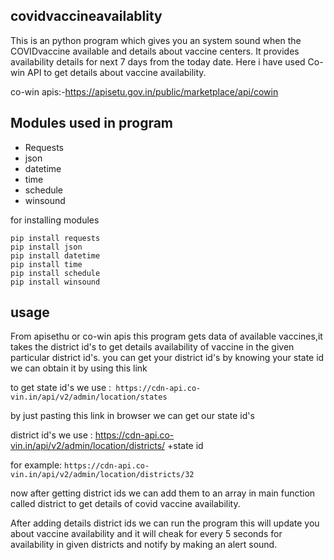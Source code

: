 ## covidvaccineavailablity
This is an python program which gives you an system sound when the COVIDvaccine available and details about vaccine centers.
It provides availability details for next 7 days from the today date.
Here i have used  Co-win API  to get details about vaccine availability.

co-win apis:-https://apisetu.gov.in/public/marketplace/api/cowin

## Modules used in program

* Requests
* json
* datetime
* time
* schedule
* winsound

for installing modules
```
pip install requests
pip install json
pip install datetime
pip install time
pip install schedule
pip install winsound
```
## usage
From apisethu or co-win apis this program gets data of available vaccines,it takes the district id's to get details availability of vaccine in the given particular district id's.
you can get your district id's by knowing your state id we can obtain it by using this link

to get state id's we use :``` https://cdn-api.co-vin.in/api/v2/admin/location/states```

by just pasting this link in browser we can get our state id's

district id's we use : https://cdn-api.co-vin.in/api/v2/admin/location/districts/ +state id

for example:
  ``` https://cdn-api.co-vin.in/api/v2/admin/location/districts/32 ```
  
now after getting district ids we can add them to an array in main function called district  to get details of covid vaccine availability.

After adding details district ids we can run the program this will update you about vaccine availability and it will cheak for every 5 seconds for availability in given districts and notify by making an alert sound.
